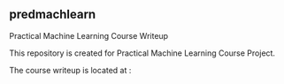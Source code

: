 ## predmachlearn
Practical Machine Learning Course Writeup

This repository is created for Practical Machine Learning Course Project. 

The course writeup is located at : 

